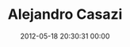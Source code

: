 ---
title: "Alejandro Casazi"
date: 2012-05-18 20:30:31 00:00
permalink: /casazi
twitter: ""
likes: [7,137,275]
id: 390
gravatar: "http://www.gravatar.com/avatar/9e45c37428f704e74f7cc66680c52845"
---